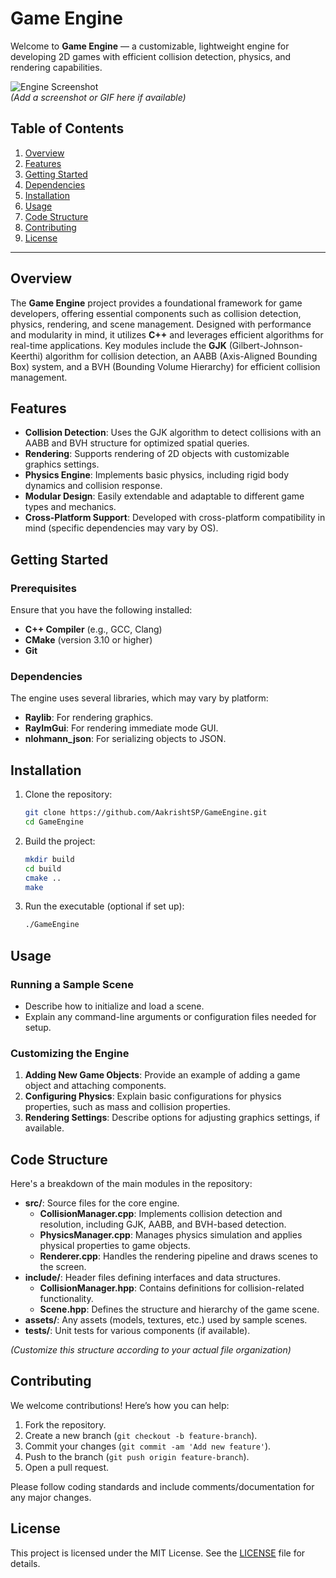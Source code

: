 # Game Engine

Welcome to **Game Engine** — a customizable, lightweight engine for developing 2D  games with efficient collision detection, physics, and rendering capabilities.

![Engine Screenshot](path/to/your/screenshot.png)  
*(Add a screenshot or GIF here if available)*

## Table of Contents
1. [Overview](#overview)
2. [Features](#features)
3. [Getting Started](#getting-started)
4. [Dependencies](#dependencies)
5. [Installation](#installation)
6. [Usage](#usage)
7. [Code Structure](#code-structure)
8. [Contributing](#contributing)
9. [License](#license)

---

## Overview

The **Game Engine** project provides a foundational framework for game developers, offering essential components such as collision detection, physics, rendering, and scene management. Designed with performance and modularity in mind, it utilizes **C++** and leverages efficient algorithms for real-time applications. Key modules include the **GJK** (Gilbert-Johnson-Keerthi) algorithm for collision detection, an AABB (Axis-Aligned Bounding Box) system, and a BVH (Bounding Volume Hierarchy) for efficient collision management.

## Features

- **Collision Detection**: Uses the GJK algorithm to detect collisions with an AABB and BVH structure for optimized spatial queries.
- **Rendering**: Supports rendering of 2D objects with customizable graphics settings.
- **Physics Engine**: Implements basic physics, including rigid body dynamics and collision response.
- **Modular Design**: Easily extendable and adaptable to different game types and mechanics.
- **Cross-Platform Support**: Developed with cross-platform compatibility in mind (specific dependencies may vary by OS).

## Getting Started

### Prerequisites

Ensure that you have the following installed:

- **C++ Compiler** (e.g., GCC, Clang)
- **CMake** (version 3.10 or higher)
- **Git**

### Dependencies

The engine uses several libraries, which may vary by platform:

- **Raylib**: For rendering graphics.
- **RayImGui**: For rendering immediate mode GUI.
- **nlohmann_json**: For serializing objects to JSON.

## Installation

1. Clone the repository:

    ```bash
    git clone https://github.com/AakrishtSP/GameEngine.git
    cd GameEngine
    ```

2. Build the project:

    ```bash
    mkdir build
    cd build
    cmake ..
    make
    ```

3. Run the executable (optional if set up):

    ```bash
    ./GameEngine
    ```

## Usage

### Running a Sample Scene

- Describe how to initialize and load a scene.
- Explain any command-line arguments or configuration files needed for setup.

### Customizing the Engine

1. **Adding New Game Objects**: Provide an example of adding a game object and attaching components.
2. **Configuring Physics**: Explain basic configurations for physics properties, such as mass and collision properties.
3. **Rendering Settings**: Describe options for adjusting graphics settings, if available.

## Code Structure

Here's a breakdown of the main modules in the repository:

- **src/**: Source files for the core engine.
  - **CollisionManager.cpp**: Implements collision detection and resolution, including GJK, AABB, and BVH-based detection.
  - **PhysicsManager.cpp**: Manages physics simulation and applies physical properties to game objects.
  - **Renderer.cpp**: Handles the rendering pipeline and draws scenes to the screen.
- **include/**: Header files defining interfaces and data structures.
  - **CollisionManager.hpp**: Contains definitions for collision-related functionality.
  - **Scene.hpp**: Defines the structure and hierarchy of the game scene.
- **assets/**: Any assets (models, textures, etc.) used by sample scenes.
- **tests/**: Unit tests for various components (if available).

*(Customize this structure according to your actual file organization)*

## Contributing

We welcome contributions! Here’s how you can help:

1. Fork the repository.
2. Create a new branch (`git checkout -b feature-branch`).
3. Commit your changes (`git commit -am 'Add new feature'`).
4. Push to the branch (`git push origin feature-branch`).
5. Open a pull request.

Please follow coding standards and include comments/documentation for any major changes.

## License

This project is licensed under the MIT License. See the [LICENSE](LICENSE) file for details.

